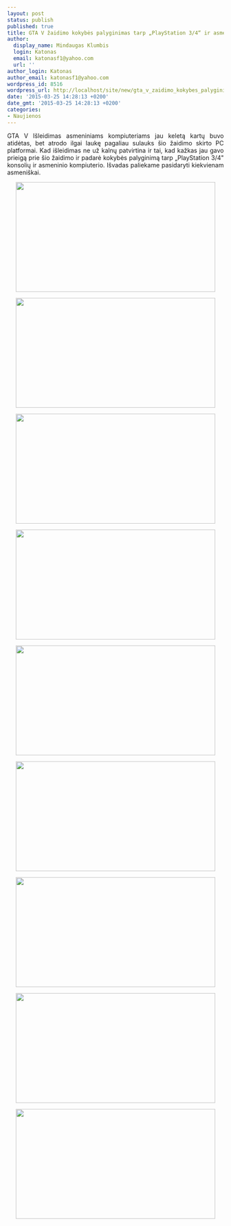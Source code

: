 ```yaml
---
layout: post
status: publish
published: true
title: GTA V žaidimo kokybės palyginimas tarp „PlayStation 3/4“ ir asmeninio kompiuterio
author:
  display_name: Mindaugas Klumbis
  login: Katonas
  email: katonasf1@yahoo.com
  url: ''
author_login: Katonas
author_email: katonasf1@yahoo.com
wordpress_id: 8516
wordpress_url: http://localhost/site/new/gta_v_zaidimo_kokybes_palyginimas_tarp_playstation_34_ir_asmeninio_kompiuterio/
date: '2015-03-25 14:28:13 +0200'
date_gmt: '2015-03-25 14:28:13 +0200'
categories:
- Naujienos
---
```

<p style="text-align: justify;">
	GTA V I&scaron;leidimas asmeniniams kompiuteriams jau keletą kartų buvo atidėtas, bet atrodo ilgai laukę pagaliau sulauks &scaron;io žaidimo skirto PC platformai. Kad i&scaron;leidimas ne už kalnų patvirtina ir tai, kad kažkas jau gavo prieigą prie &scaron;io žaidimo ir padarė kokybės palyginimą tarp &bdquo;PlayStation 3/4&quot; konsolių ir asmeninio kompiuterio. I&scaron;vadas paliekame pasidaryti kiekvienam asmeni&scaron;kai.&nbsp;</p>
<p style="text-align: center;">
	<a href="http://technews.lt/userfiles/1427219542JB4UyNgxxu_1_1_l.jpg"><img alt="" src="http://technews.lt/userfiles/1427219542JB4UyNgxxu_1_1_l.jpg" style="width: 464px; height: 255px;" /></a></p>
<p style="text-align: center;">
	<a href="http://technews.lt/userfiles/1427219542JB4UyNgxxu_1_2_l.jpg"><img alt="" src="http://technews.lt/userfiles/1427219542JB4UyNgxxu_1_2_l.jpg" style="width: 464px; height: 255px;" /></a></p>
<p style="text-align: center;">
	<a href="http://technews.lt/userfiles/1427219542JB4UyNgxxu_1_3_l.jpg"><img alt="" src="http://technews.lt/userfiles/1427219542JB4UyNgxxu_1_3_l.jpg" style="width: 464px; height: 255px;" /></a></p>
<p style="text-align: center;">
	<a href="http://technews.lt/userfiles/1427219542JB4UyNgxxu_1_4_l.jpg"><img alt="" src="http://technews.lt/userfiles/1427219542JB4UyNgxxu_1_4_l.jpg" style="width: 464px; height: 255px;" /></a></p>
<p style="text-align: center;">
	<a href="http://technews.lt/userfiles/1427219542JB4UyNgxxu_1_5_l.jpg"><img alt="" src="http://technews.lt/userfiles/1427219542JB4UyNgxxu_1_5_l.jpg" style="width: 464px; height: 255px;" /></a></p>
<p style="text-align: center;">
	<a href="http://technews.lt/userfiles/1427219542JB4UyNgxxu_1_6_l.jpg"><img alt="" src="http://technews.lt/userfiles/1427219542JB4UyNgxxu_1_6_l.jpg" style="width: 464px; height: 255px;" /></a></p>
<p style="text-align: center;">
	<a href="http://technews.lt/userfiles/1427219542JB4UyNgxxu_1_7_l.jpg"><img alt="" src="http://technews.lt/userfiles/1427219542JB4UyNgxxu_1_7_l.jpg" style="width: 464px; height: 255px;" /></a></p>
<p style="text-align: center;">
	<a href="http://technews.lt/userfiles/1427219542JB4UyNgxxu_1_8_l.jpg"><img alt="" src="http://technews.lt/userfiles/1427219542JB4UyNgxxu_1_8_l.jpg" style="width: 464px; height: 255px;" /></a></p>
<p style="text-align: center;">
	<a href="http://technews.lt/userfiles/1427219542JB4UyNgxxu_1_9_l.jpg"><img alt="" src="http://technews.lt/userfiles/1427219542JB4UyNgxxu_1_9_l.jpg" style="width: 464px; height: 255px;" /></a></p>
